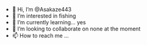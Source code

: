 - 👋 Hi, I’m @Asakaze443
- 👀 I’m interested in fishing
- 🌱 I’m currently learning... yes
- 💞️ I’m looking to collaborate on none at the moment
- 📫 How to reach me ...

<!---
Asakaze443/Asakaze443 is a ✨ special ✨ repository because its `README.md` (this file) appears on your GitHub profile.
You can click the Preview link to take a look at your changes.
--->

